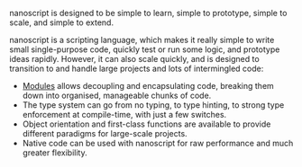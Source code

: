 nanoscript is designed to be simple to learn, simple to prototype, simple to scale, and simple to extend.

nanoscript is a scripting language, which makes it really simple to write small single-purpose code, quickly test or run some logic, and prototype ideas rapidly. However, it can also scale quickly, and is designed to transition to and handle large projects and lots of intermingled code:

- [Modules](#Modules) allows decoupling and encapsulating code, breaking them down into organised, manageable chunks of code.
- The type system can go from no typing, to type hinting, to strong type enforcement at compile-time, with just a few switches.
- Object orientation and first-class functions are available to provide different paradigms for large-scale projects.
- Native code can be used with nanoscript for raw performance and much greater flexibility.
